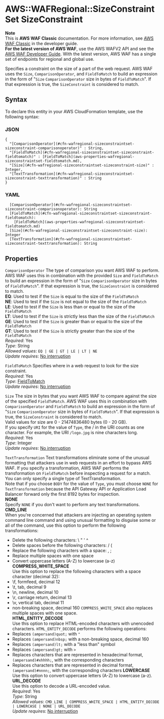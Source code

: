 # AWS::WAFRegional::SizeConstraintSet SizeConstraint<a name="aws-properties-wafregional-sizeconstraintset-sizeconstraint"></a>

**Note**  
This is **AWS WAF Classic** documentation\. For more information, see [AWS WAF Classic](https://docs.aws.amazon.com/waf/latest/developerguide/classic-waf-chapter.html) in the developer guide\.  
 **For the latest version of AWS WAF**, use the AWS WAFV2 API and see the [AWS WAF Developer Guide](https://docs.aws.amazon.com/waf/latest/developerguide/waf-chapter.html)\. With the latest version, AWS WAF has a single set of endpoints for regional and global use\. 

Specifies a constraint on the size of a part of the web request\. AWS WAF uses the `Size`, `ComparisonOperator`, and `FieldToMatch` to build an expression in the form of "`Size` `ComparisonOperator` size in bytes of `FieldToMatch`"\. If that expression is true, the `SizeConstraint` is considered to match\.

## Syntax<a name="aws-properties-wafregional-sizeconstraintset-sizeconstraint-syntax"></a>

To declare this entity in your AWS CloudFormation template, use the following syntax:

### JSON<a name="aws-properties-wafregional-sizeconstraintset-sizeconstraint-syntax.json"></a>

```
{
  "[ComparisonOperator](#cfn-wafregional-sizeconstraintset-sizeconstraint-comparisonoperator)" : String,
  "[FieldToMatch](#cfn-wafregional-sizeconstraintset-sizeconstraint-fieldtomatch)" : [FieldToMatch](aws-properties-wafregional-sizeconstraintset-fieldtomatch.md),
  "[Size](#cfn-wafregional-sizeconstraintset-sizeconstraint-size)" : Integer,
  "[TextTransformation](#cfn-wafregional-sizeconstraintset-sizeconstraint-texttransformation)" : String
}
```

### YAML<a name="aws-properties-wafregional-sizeconstraintset-sizeconstraint-syntax.yaml"></a>

```
  [ComparisonOperator](#cfn-wafregional-sizeconstraintset-sizeconstraint-comparisonoperator): String
  [FieldToMatch](#cfn-wafregional-sizeconstraintset-sizeconstraint-fieldtomatch): 
    [FieldToMatch](aws-properties-wafregional-sizeconstraintset-fieldtomatch.md)
  [Size](#cfn-wafregional-sizeconstraintset-sizeconstraint-size): Integer
  [TextTransformation](#cfn-wafregional-sizeconstraintset-sizeconstraint-texttransformation): String
```

## Properties<a name="aws-properties-wafregional-sizeconstraintset-sizeconstraint-properties"></a>

`ComparisonOperator`  <a name="cfn-wafregional-sizeconstraintset-sizeconstraint-comparisonoperator"></a>
The type of comparison you want AWS WAF to perform\. AWS WAF uses this in combination with the provided `Size` and `FieldToMatch` to build an expression in the form of "`Size` `ComparisonOperator` size in bytes of `FieldToMatch`"\. If that expression is true, the `SizeConstraint` is considered to match\.  
 **EQ**: Used to test if the `Size` is equal to the size of the `FieldToMatch`   
 **NE**: Used to test if the `Size` is not equal to the size of the `FieldToMatch`   
 **LE**: Used to test if the `Size` is less than or equal to the size of the `FieldToMatch`   
 **LT**: Used to test if the `Size` is strictly less than the size of the `FieldToMatch`   
 **GE**: Used to test if the `Size` is greater than or equal to the size of the `FieldToMatch`   
 **GT**: Used to test if the `Size` is strictly greater than the size of the `FieldToMatch`   
*Required*: Yes  
*Type*: String  
*Allowed values*: `EQ | GE | GT | LE | LT | NE`  
*Update requires*: [No interruption](https://docs.aws.amazon.com/AWSCloudFormation/latest/UserGuide/using-cfn-updating-stacks-update-behaviors.html#update-no-interrupt)

`FieldToMatch`  <a name="cfn-wafregional-sizeconstraintset-sizeconstraint-fieldtomatch"></a>
Specifies where in a web request to look for the size constraint\.  
*Required*: Yes  
*Type*: [FieldToMatch](aws-properties-wafregional-sizeconstraintset-fieldtomatch.md)  
*Update requires*: [No interruption](https://docs.aws.amazon.com/AWSCloudFormation/latest/UserGuide/using-cfn-updating-stacks-update-behaviors.html#update-no-interrupt)

`Size`  <a name="cfn-wafregional-sizeconstraintset-sizeconstraint-size"></a>
The size in bytes that you want AWS WAF to compare against the size of the specified `FieldToMatch`\. AWS WAF uses this in combination with `ComparisonOperator` and `FieldToMatch` to build an expression in the form of "`Size` `ComparisonOperator` size in bytes of `FieldToMatch`"\. If that expression is true, the `SizeConstraint` is considered to match\.  
Valid values for size are 0 \- 21474836480 bytes \(0 \- 20 GB\)\.  
If you specify `URI` for the value of `Type`, the / in the URI counts as one character\. For example, the URI `/logo.jpg` is nine characters long\.  
*Required*: Yes  
*Type*: Integer  
*Update requires*: [No interruption](https://docs.aws.amazon.com/AWSCloudFormation/latest/UserGuide/using-cfn-updating-stacks-update-behaviors.html#update-no-interrupt)

`TextTransformation`  <a name="cfn-wafregional-sizeconstraintset-sizeconstraint-texttransformation"></a>
Text transformations eliminate some of the unusual formatting that attackers use in web requests in an effort to bypass AWS WAF\. If you specify a transformation, AWS WAF performs the transformation on `FieldToMatch` before inspecting a request for a match\.  
You can only specify a single type of TextTransformation\.  
Note that if you choose `BODY` for the value of `Type`, you must choose `NONE` for `TextTransformation` because the API Gateway API or Application Load Balancer forward only the first 8192 bytes for inspection\.   
 **NONE**   
Specify `NONE` if you don't want to perform any text transformations\.  
 **CMD\_LINE**   
When you're concerned that attackers are injecting an operating system command line command and using unusual formatting to disguise some or all of the command, use this option to perform the following transformations:  
+ Delete the following characters: \\ " ' ^
+ Delete spaces before the following characters: / \(
+ Replace the following characters with a space: , ;
+ Replace multiple spaces with one space
+ Convert uppercase letters \(A\-Z\) to lowercase \(a\-z\)
 **COMPRESS\_WHITE\_SPACE**   
Use this option to replace the following characters with a space character \(decimal 32\):  
+ \\f, formfeed, decimal 12
+ \\t, tab, decimal 9
+ \\n, newline, decimal 10
+ \\r, carriage return, decimal 13
+ \\v, vertical tab, decimal 11
+ non\-breaking space, decimal 160
 `COMPRESS_WHITE_SPACE` also replaces multiple spaces with one space\.  
 **HTML\_ENTITY\_DECODE**   
Use this option to replace HTML\-encoded characters with unencoded characters\. `HTML_ENTITY_DECODE` performs the following operations:  
+ Replaces `(ampersand)quot;` with `"` 
+ Replaces `(ampersand)nbsp;` with a non\-breaking space, decimal 160
+ Replaces `(ampersand)lt;` with a "less than" symbol
+ Replaces `(ampersand)gt;` with `>` 
+ Replaces characters that are represented in hexadecimal format, `(ampersand)#xhhhh;`, with the corresponding characters
+ Replaces characters that are represented in decimal format, `(ampersand)#nnnn;`, with the corresponding characters
 **LOWERCASE**   
Use this option to convert uppercase letters \(A\-Z\) to lowercase \(a\-z\)\.  
 **URL\_DECODE**   
Use this option to decode a URL\-encoded value\.  
*Required*: Yes  
*Type*: String  
*Allowed values*: `CMD_LINE | COMPRESS_WHITE_SPACE | HTML_ENTITY_DECODE | LOWERCASE | NONE | URL_DECODE`  
*Update requires*: [No interruption](https://docs.aws.amazon.com/AWSCloudFormation/latest/UserGuide/using-cfn-updating-stacks-update-behaviors.html#update-no-interrupt)